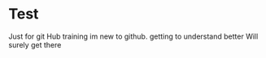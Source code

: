 # Test
Just for git Hub training
im new to github. 
getting to understand better
Will surely get there
